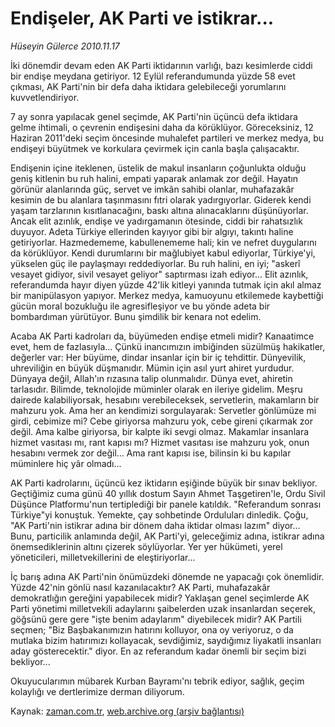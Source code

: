 # Endişeler, AK Parti ve istikrar...

*Hüseyin Gülerce 2010.11.17*

<td class="news-spot">
<p>İki dönemdir devam eden AK Parti iktidarının varlığı, bazı kesimlerde ciddi bir endişe meydana getiriyor. 12 Eylül referandumunda yüzde 58 evet çıkması, AK Parti'nin bir defa daha iktidara gelebileceği yorumlarını kuvvetlendiriyor.</p>
<p><p>7 ay sonra yapılacak genel seçimde, AK Parti'nin üçüncü defa iktidara gelme ihtimali, o çevrenin endişesini daha da körüklüyor. Göreceksiniz, 12 Haziran 2011'deki seçim öncesinde muhalefet partileri ve merkez medya, bu endişeyi büyütmek ve korkulara çevirmek için canla başla çalışacaktır.
<p>Endişenin içine iteklenen, üstelik de makul insanların çoğunlukta olduğu geniş kitlenin bu ruh halini, empati yaparak anlamak zor değil. Hayatın görünür alanlarında güç, servet ve imkân sahibi olanlar, muhafazakâr kesimin de bu alanlara taşınmasını fıtri olarak yadırgıyorlar. Giderek kendi yaşam tarzlarının kısıtlanacağını, baskı altına alınacaklarını düşünüyorlar. Ancak elit azınlık, endişe ve yadırgamanın ötesinde, ciddi bir rahatsızlık duyuyor. Adeta Türkiye ellerinden kayıyor gibi bir algıyı, takıntı haline getiriyorlar. Hazmedememe, kabullenememe hali; kin ve nefret duygularını da körüklüyor. Kendi durumlarını bir mağlubiyet kabul ediyorlar, Türkiye'yi, yükselen güç ile paylaşmayı reddediyorlar. Bu ruh halini, en iyi; "askerî vesayet gidiyor, sivil vesayet geliyor" saptırması izah ediyor... Elit azınlık, referandumda hayır diyen yüzde 42'lik kitleyi yanında tutmak için akıl almaz bir manipülasyon yapıyor. Merkez medya, kamuoyunu etkilemede kaybettiği gücün moral bozukluğu ile agresifleşiyor ve bu yönde adeta bir bombardıman yürütüyor. Bunu şimdilik bir kenara not edelim.
<p>Acaba AK Parti kadroları da, büyümeden endişe etmeli midir? Kanaatimce evet, hem de fazlasıyla... Çünkü inancımızın imbiğinden süzülmüş hakikatler, değerler var: Her büyüme, dindar insanlar için bir iç tehdittir. Dünyevilik, uhreviliğin en büyük düşmanıdır. Mümin için asıl yurt ahiret yurdudur. Dünyaya değil, Allah'ın rızasına talip olunmalıdır. Dünya evet, ahiretin tarlasıdır. Bilimde, teknolojide müminler olarak en ileriye gidelim. Meşru dairede kalabiliyorsak, hesabını verebileceksek, servetlerin, makamların bir mahzuru yok. Ama her an kendimizi sorgulayarak: Servetler gönlümüze mi girdi, cebimize mi? Cebe giriyorsa mahzuru yok, cebe gireni çıkarmak zor değil. Ama kalbe giriyorsa, bir kalpte iki sevgi olmaz. Makamlar insanlara hizmet vasıtası mı, rant kapısı mı? Hizmet vasıtası ise mahzuru yok, onun hesabını vermek zor değil... Ama rant kapısı ise, bilinsin ki bu kapılar müminlere hiç yâr olmadı...
<p>AK Parti kadrolarını, üçüncü kez iktidarın eşiğinde büyük bir sınav bekliyor. Geçtiğimiz cuma günü 40 yıllık dostum Sayın Ahmet Taşgetiren'le, Ordu Sivil Düşünce Platformu'nun tertiplediği bir panele katıldık. "Referandum sonrası Türkiye"yi konuştuk. Yemekte, çay sohbetinde Orduluları dinledik. Çoğu, "AK Parti'nin istikrar adına bir dönem daha iktidar olması lazım" diyor... Bunu, particilik anlamında değil, AK Parti'yi, geleceğimiz adına, istikrar adına önemsediklerinin altını çizerek söylüyorlar. Yer yer hükümeti, yerel yöneticileri, milletvekillerini de eleştiriyorlar...
<p>İç barış adına AK Parti'nin önümüzdeki dönemde ne yapacağı çok önemlidir. Yüzde 42'nin gönlü nasıl kazanılacaktır? AK Parti, muhafazakâr demokratlığın gereğini yapabilecek midir? Yaklaşan genel seçimlerde AK Parti yönetimi milletvekili adaylarını şaibelerden uzak insanlardan seçerek, göğsünü gere gere "işte benim adaylarım" diyebilecek midir? AK Partili seçmen; "Biz Başbakanımızın hatırını kolluyor, ona oy veriyoruz, o da mutlaka bizim hatırımızı kollayacak, sevdiğimiz, saydığımız liyakatli insanları aday gösterecektir." diyor. En az referandum kadar önemli bir seçim bizi bekliyor...
<p>Okuyucularımın mübarek Kurban Bayramı'nı tebrik ediyor, sağlık, geçim kolaylığı ve dertlerimize derman diliyorum. </p>
<a href="http://web.archive.org/web/20101130204944/mailto:h.gulerce@zaman.com.tr">
</a></p></p></p></p></p></p></td>

Kaynak: [zaman.com.tr](http://zaman.com.tr/yazar.do?yazino=1053789), [web.archive.org (arşiv bağlantısı)](http://web.archive.org/web/20101130204944/http://zaman.com.tr/yazar.do?yazino=1053789)
